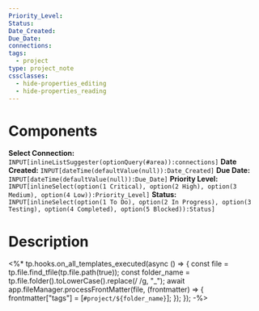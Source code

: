 ```yaml
---
Priority_Level: 
Status: 
Date_Created: 
Due_Date: 
connections: 
tags:
  - project
type: project_note
cssclasses:
  - hide-properties_editing
  - hide-properties_reading
---
```

# Components
**Select Connection:** `INPUT[inlineListSuggester(optionQuery(#area)):connections]` 
**Date Created:** `INPUT[dateTime(defaultValue(null)):Date_Created]`
**Due Date:** `INPUT[dateTime(defaultValue(null)):Due_Date]`
**Priority Level:** `INPUT[inlineSelect(option(1 Critical), option(2 High), option(3 Medium), option(4 Low)):Priority_Level]`
**Status:** `INPUT[inlineSelect(option(1 To Do), option(2 In Progress), option(3 Testing), option(4 Completed), option(5 Blocked)):Status]`
# Description



<%* tp.hooks.on_all_templates_executed(async () => { const file = tp.file.find_tfile(tp.file.path(true)); const folder_name = tp.file.folder().toLowerCase().replace(/ /g, "_"); await app.fileManager.processFrontMatter(file, (frontmatter) => { frontmatter["tags"] = [`#project/${folder_name}`]; }); }); -%>